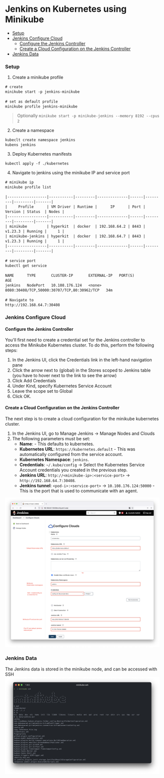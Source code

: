 # Jenkins on Kubernetes using Minikube

* [Setup](#setup)
* [Jenkins Configure Cloud](#jenkins-configure-cloud)
  * [Configure the Jenkins Controller](#configure-the-jenkins-controller)
  * [Create a Cloud Configuration on the Jenkins Controller](#create-a-cloud-configuration-on-the-jenkins-controller)
* [Jenkins Data](#jenkins-data)

### Setup

1. Create a minikube profile
```shell
# create
minikube start -p jenkins-minikube

# set as default profile
minikube profile jenkins-minikube
```
> Optionally `minikube start -p minikube-jenkins --memory 8192 --cpus 2`

2. Create a namespace
```shell
kubeclt create namespace jenkins
kubens jenkins
```

3. Deploy Kubernetes manifests
```shell
kubectl apply -f ./kubernetes
```

4. Navigate to jenkins using the minikube IP and service port 
```shell
# minikube ip 
minikube profile list

|------------------|-----------|---------|--------------|------|---------|---------|-------|
|     Profile      | VM Driver | Runtime |      IP      | Port | Version | Status  | Nodes |
|------------------|-----------|---------|--------------|------|---------|---------|-------|
| minikube         | hyperkit  | docker  | 192.168.64.2 | 8443 | v1.23.3 | Running |     1 |
| minikube-jenkins | hyperkit  | docker  | 192.168.64.7 | 8443 | v1.23.3 | Running |     1 |
|------------------|-----------|---------|--------------|------|---------|---------|-------|

# service port 
kubectl get service

NAME      TYPE       CLUSTER-IP       EXTERNAL-IP   PORT(S)                                       AGE
jenkins   NodePort   10.108.176.124   <none>        8080:30408/TCP,50000:30707/TCP,80:30962/TCP   34m

# Navigate to 
http://192.168.64.7:30408
```

### Jenkins Configure Cloud

#### Configure the Jenkins Controller
You'll first need to create a credential set for the Jenkins controller to access the Minikube 
Kubernetes cluster. To do this, perform the following steps: 

1. In the Jenkins UI, click the Credentials link in the left-hand navigation pane 
2. Click the arrow next to (global) in the Stores scoped to Jenkins table (you have to hover next to the link to see the arrow)
3. Click Add Credentials 
4. Under Kind, specify Kubernetes Service Account 
5. Leave the scope set to Global 
6. Click OK.

#### Create a Cloud Configuration on the Jenkins Controller
The next step is to create a cloud configuration for the minikube kubernetes cluster.

1. In the Jenkins UI, go to Manage Jenkins → Manage Nodes and Clouds
2. The following parameters must be set:
   * __Name__: <your choice> - This defaults to kubernetes. 
   * __Kubernetes URL__: `https://kubernetes.default` - This was automatically configured from the service account. 
   * __Kubernetes Namespace__: `jenkins`.
   * __Credentials__: `~/.kube/config` → Select the Kubernetes Service Account credentials you created in the previous step. 
   * __Jenkins URL__: `http://<minikube-ip>:<service-port>` → `http://192.168.64.7:30408`.    
   * __Jenkins tunnel__: `<pod-i>:<service-port>` → `10.108.176.124:50000` - This is the port that is used to communicate with an agent.

![](resources/images/jenkins-configure-clouds.png)


### Jenkins Data

The Jenkins data is stored in the minikube node, and can be accessed with SSH
![](resources/images/minikube-ssh.png)

